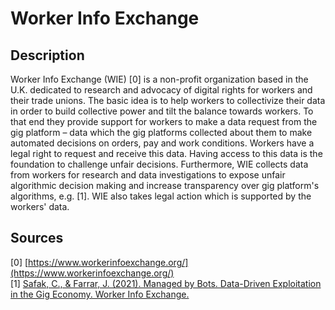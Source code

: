 # Worker Info Exchange 

## Description

Worker Info Exchange (WIE) [0] is a non-profit organization based in the U.K. dedicated to research and advocacy of digital rights for workers and their trade unions. The basic idea is to help workers to collectivize their data in order to build collective power and tilt the balance towards workers. To that end they provide support for workers to make a data request from the gig platform – data which the gig platforms collected about them to make automated decisions on orders, pay and work conditions. Workers have a legal right to request and receive this data. Having access to this data is the foundation to challenge unfair decisions. 
Furthermore, WIE collects data from workers for research and data investigations to expose unfair algorithmic decision making and increase transparency over gig platform's algorithms, e.g. [1]. WIE also takes legal action which is supported by the workers' data. 

## Sources

[0] [https://www.workerinfoexchange.org/](https://www.workerinfoexchange.org/)   
[1] [Safak, C., & Farrar, J. (2021). Managed by Bots. Data-Driven Exploitation in the Gig Economy. Worker Info Exchange.](https://www.workerinfoexchange.org/wie-report-managed-by-bots)